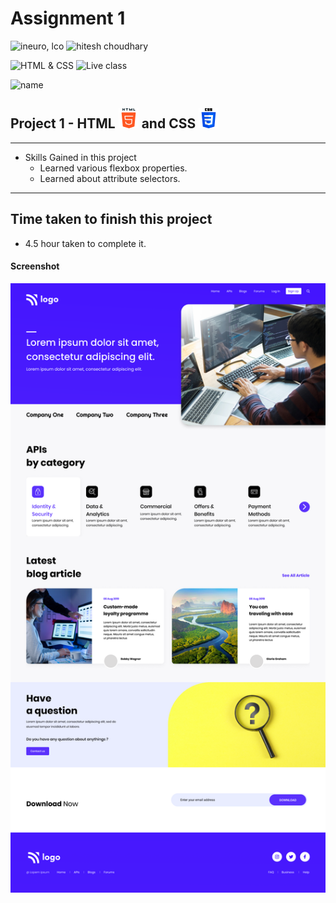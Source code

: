 # Assignment 1

![ineuro, lco](https://img.shields.io/badge/iNeuron-LCO-green)
![hitesh choudhary](https://img.shields.io/badge/Hitesh--Choudhary-Full--stack--JS--bootcamp-red)

![HTML & CSS](https://img.shields.io/badge/HTML-CSS-orange)
![Live class](https://img.shields.io/badge/LIVE--CLASS-PROJECT--9-lightgrey)

![name](https://img.shields.io/badge/Sourabh--Udasi-College--Drop--Out-lightgrey)

## Project 1 - HTML ![](./Images/html-5.png) and CSS ![](./Images/css-3.png)

---

- Skills Gained in this project
  - Learned various flexbox properties.
  - Learned about attribute selectors.

---

## Time taken to finish this project

- 4.5 hour taken to complete it.

#### Screenshot

![Desktop](./screen-shots/project-9.png.png)
